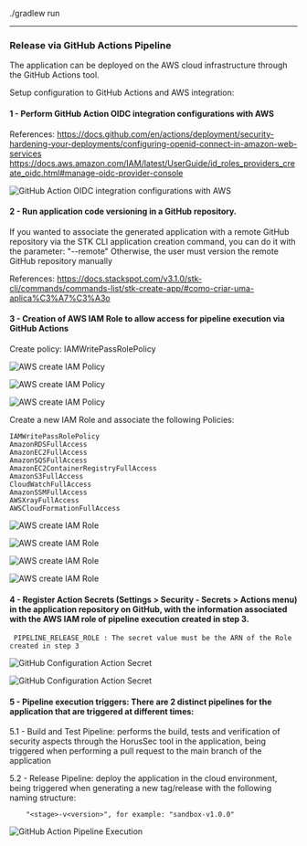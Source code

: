 ./gradlew run

---

### Release via GitHub Actions Pipeline


The application can be deployed on the AWS cloud infrastructure through the GitHub Actions tool.

Setup configuration to GitHub Actions and AWS integration:


#### 1 - Perform GitHub Action OIDC integration configurations with AWS

References:
  https://docs.github.com/en/actions/deployment/security-hardening-your-deployments/configuring-openid-connect-in-amazon-web-services
  https://docs.aws.amazon.com/IAM/latest/UserGuide/id_roles_providers_create_oidc.html#manage-oidc-provider-console

![GitHub Action OIDC integration configurations with AWS](docs/IdentityProvider.png?raw=true "GitHub Action OIDC integration configurations with AWS")


#### 2 - Run application code versioning in a GitHub repository.

If you wanted to associate the generated application with a remote GitHub repository via the STK CLI application creation command, you can do it with the parameter: "--remote"
Otherwise, the user must version the remote GitHub repository manually

References:
  https://docs.stackspot.com/v3.1.0/stk-cli/commands/commands-list/stk-create-app/#como-criar-uma-aplica%C3%A7%C3%A3o


#### 3 - Creation of AWS IAM Role to allow access for pipeline execution via GitHub Actions

Create policy: IAMWritePassRolePolicy

![AWS create IAM Policy](docs/IAMWritePassRolePolicy1.png?raw=true "AWS create IAM Policy")

![AWS create IAM Policy](docs/IAMWritePassRolePolicy2.png?raw=true "AWS create IAM Policy")

![AWS create IAM Policy](docs/IAMWritePassRolePolicy3.png?raw=true "AWS create IAM Policy")

Create a new IAM Role and associate the following Policies:

    IAMWritePassRolePolicy
    AmazonRDSFullAccess
    AmazonEC2FullAccess
    AmazonSQSFullAccess
    AmazonEC2ContainerRegistryFullAccess
    AmazonS3FullAccess
    CloudWatchFullAccess
    AmazonSSMFullAccess
    AWSXrayFullAccess
    AWSCloudFormationFullAccess

![AWS create IAM Role](docs/RoleCreation1.png?raw=true "AWS create IAM Role")

![AWS create IAM Role](docs/RoleCreation2.png?raw=true "AWS create IAM Role")

![AWS create IAM Role](docs/RoleCreation3.png?raw=true "AWS create IAM Role")

![AWS create IAM Role](docs/RoleCreation4.png?raw=true "AWS create IAM Role")


#### 4 - Register Action Secrets (Settings > Security - Secrets > Actions menu) in the application repository on GitHub, with the information associated with the AWS IAM role of pipeline execution created in step 3.

     PIPELINE_RELEASE_ROLE : The secret value must be the ARN of the Role created in step 3

![GitHub Configuration Action Secret](docs/GitHubActionsSecrets1.png?raw=true "GitHub Configuration Action Secret")

![GitHub Configuration Action Secret](docs/GitHubActionsSecrets2.png?raw=true "GitHub Configuration Action Secret")


#### 5 - Pipeline execution triggers: There are 2 distinct pipelines for the application that are triggered at different times:


  5.1 - Build and Test Pipeline: performs the build, tests and verification of security aspects through the HorusSec tool in the application, being triggered when performing a pull request to the main branch of the application


  5.2 - Release Pipeline: deploy the application in the cloud environment, being triggered when generating a new tag/release with the following naming structure: 
        
        "<stage>-v<version>", for example: "sandbox-v1.0.0"

  ![GitHub Action Pipeline Execution](docs/Pipeline.png?raw=true "GitHub Action Pipeline Execution")